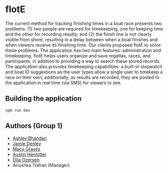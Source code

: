 # flotE
The current method for tracking finishing times in a boat race presents two problems: (1) two people are required for timekeeping, one for keeping time and the other for recording results; and (2) the finish line is not clearly visible from shore, resulting in a delay between when a boat finishes and when viewers receive its finishing time. Our clients proposed flotE to solve these problems. The application has two main features: administration and timekeeping. flotE helps users organize and save regattas, races, and participants, in addition to providing a way to search these stored records. The application also provides timekeeping capabilities: a built-in stopwatch and boat ID suggestions as the user types allow a single user to timekeep a race on their own; additionally, as results are recorded, they are posted to the application in real time (via SMS) for viewers to see.

## Building the application
```
npm run dev
```

## Authors (Group 1)
- [Ashley Bhandari](https://github.com/ashleybhandari)
- [Jamie Denley](https://github.com/Jamie11111)
- [Macy Graves](https://github.com/megraves)
- [Austin Henlotter](https://github.com/AustinHen)
- [Dila Ozersen](https://github.com/DilaOzersen)
- Anushka Trehan (Manager)